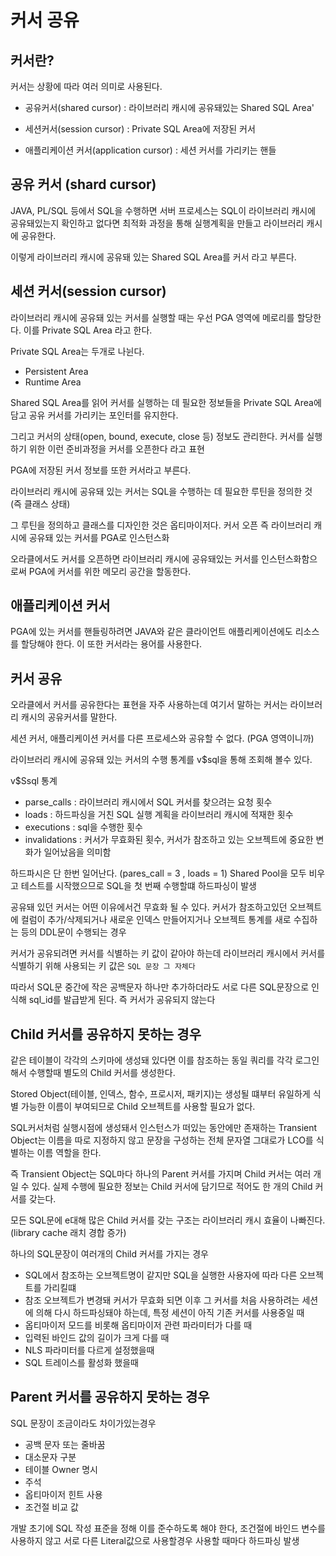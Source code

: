 # 커서 공유

## 커서란?

커서는 상황에 따라 여러 의미로 사용된다.

-   공유커서(shared cursor) : 라이브러리 캐시에 공유돼있는 Shared SQL Area'

-   세션커서(session cursor) : Private SQL Area에 저장된 커서
-   애플리케이션 커서(application cursor) : 세션 커서를 가리키는 핸들

## 공유 커서 (shard cursor)

JAVA, PL/SQL 등에서 SQL을 수행하면 서버 프로세스는 SQL이 라이브러리 캐시에 공유돼있는지 확인하고 없다면 최적화 과정을 통해 실행계획을 만들고 라이브러리 캐시에 공유한다.

이렇게 라이브러리 캐시에 공유돼 있는 Shared SQL Area를 커서 라고 부른다.

## 세션 커서(session cursor)

라이브러리 캐시에 공유돼 있는 커서를 실행할 때는 우선 PGA 영역에 메로리를 할당한다. 이를 Private SQL Area 라고 한다.

Private SQL Area는 두개로 나뉜다.

-   Persistent Area
-   Runtime Area

Shared SQL Area를 읽어 커서를 실행하는 데 필요한 정보들을 Private SQL Area에 담고 공유 커서를 가리키는 포인터를 유지한다.

그리고 커서의 상태(open, bound, execute, close 등) 정보도 관리한다. 커서를 실행하기 위한 이런 준비과정을 커서를 오픈한다 라고 표현

PGA에 저장된 커서 정보를 또한 커서라고 부른다.

라이브러리 캐시에 공유돼 있는 커서는 SQL을 수행하는 데 필요한 루틴을 정의한 것 (즉 클래스 상태)

그 루틴을 정의하고 클래스를 디자인한 것은 옵티마이저다. 커서 오픈 즉 라이브러리 캐시에 공유돼 있는 커서를 PGA로 인스턴스화

오라클에서도 커서를 오픈하면 라이브러리 캐시에 공유돼있는 커서를 인스턴스화함으로써 PGA에 커서를 위한 메모리 공간을 할동한다.

## 애플리케이션 커서

PGA에 있는 커서를 핸들링하려면 JAVA와 같은 클라이언트 애플리케이션에도 리소스를 할당해야 한다. 이 또한 커서라는 용어를 사용한다.

## 커서 공유

오라클에서 커서를 공유한다는 표현을 자주 사용하는데 여기서 말하는 커서는 라이브러리 캐시의 공유커서를 말한다.

세션 커서, 애플리케이션 커서를 다른 프로세스와 공유할 수 없다. (PGA 영역이니까)

라이브러리 캐시에 공유돼 있는 커서의 수행 통계를 v$sql을 통해 조회해 볼수 있다.

v$Ssql 통계

-   parse_calls : 라이브러리 캐시에서 SQL 커서를 찾으려는 요청 횟수
-   loads : 하드파싱을 거친 SQL 실행 계획을 라이브러리 캐시에 적재한 횟수
-   executions : sql을 수행한 횟수
-   invalidations : 커서가 무효화된 횟수, 커서가 참조하고 있는 오브젝트에 중요한 변화가 일어났음을 의미함

하드파시은 단 한번 일어난다. (pares_call = 3 , loads = 1) Shared Pool을 모두 비우고 테스트를 시작했으므로 SQL을 첫 번째 수행할떄 하드파싱이 발생

공유돼 있던 커서는 어떤 이유에서건 무효화 될 수 있다. 커서가 참조하고있던 오브젝트에 컬럼이 추가/삭제되거나 새로운 인덱스 만들어지거나 오브젝트 통계를 새로 수집하는 등의 DDL문이 수행되는 경우

커서가 공유되려면 커서를 식별하는 키 값이 같아야 하는데 라이브러리 캐시에서 커서를 식별하기 위해 사용되는 키 값은 `SQL 문장 그 자체다`

따라서 SQL문 중간에 작은 공백문자 하나만 추가하더라도 서로 다른 SQL문장으로 인식해 sql_id를 발급받게 된다. 즉 커서가 공유되지 않는다

## Child 커서를 공유하지 못하는 경우

같은 테이블이 각각의 스키마에 생성돼 있다면 이를 참조하는 동일 쿼리를 각각 로그인 해서 수행할때 별도의 Child 커서를 생성한다.

Stored Object(테이블, 인덱스, 함수, 프로시저, 패키지)는 생성될 떄부터 유일하게 식별 가능한 이름이 부여되므로 Child 오브젝트를 사용할 필요가 없다.

SQL커서처럼 실행시점에 생성돼서 인스턴스가 떠있는 동안에만 존재하는 Transient Object는 이름을 따로 지정하지 않고 문장을 구성하는 전체 문자열 그대로가 LCO를 식별하는 이름 역할을 한다.

즉 Transient Object는 SQL마다 하나의 Parent 커서를 가지며 Child 커서는 여러 개일 수 있다. 실제 수행에 필요한 정보는 Child 커서에 담기므로 적어도 한 개의 Child 커서를 갖는다.

모든 SQL문에 e대해 많은 Child 커서를 갖는 구조는 라이브러리 캐시 효율이 나빠진다. (library cache 래치 경합 증가)

하나의 SQL문장이 여러개의 Child 커서를 가지는 경우

-   SQL에서 참조하는 오브젝트명이 같지만 SQL을 실행한 사용자에 따라 다른 오브젝트를 가리킬떄
-   참조 오브젝트가 변경돼 커서가 무효화 되면 이후 그 커서를 처음 사용하려는 세션에 의해 다시 하드파싱돼야 하는데, 특정 세션이 아직 기존 커서를 사용중일 때
-   옵티마이저 모드를 비롯해 옵티마이저 관련 파라미터가 다를 때
-   입력된 바인드 값의 길이가 크게 다를 때
-   NLS 파라미터를 다르게 설정했을때
-   SQL 트레이스를 활성화 했을때

## Parent 커서를 공유하지 못하는 경우

SQL 문장이 조금이라도 차이가있는경우

-   공백 문자 또는 줄바꿈
-   대소문자 구분
-   테이블 Owner 명시
-   주석
-   옵티마이저 힌트 사용
-   조건절 비교 값

개발 초기에 SQL 작성 표준을 정해 이를 준수하도록 해야 한다, 조건절에 바인드 변수를 사용하지 않고 서로 다른 Literal값으로 사용할경우 사용할 때마다 하드파싱 발생
